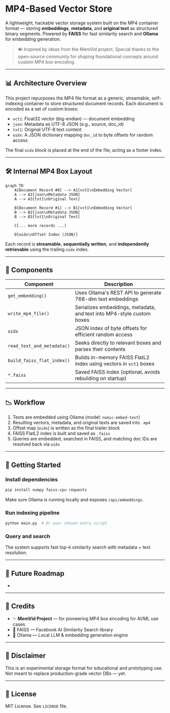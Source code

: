 # MP4-Based Vector Store

A lightweight, hackable vector storage system built on the MP4 container format — storing **embeddings**, **metadata**, and **original text** as structured binary segments. Powered by **FAISS** for fast similarity search and **Ollama** for embedding generation.

> 🔊 Inspired by ideas from the MemVid project. Special thanks to the open-source community for shaping foundational concepts around custom MP4 box encoding.

---

## 📊 Architecture Overview

This project repurposes the MP4 file format as a generic, streamable, self-indexing container to store structured document records. Each document is encoded as a set of custom boxes:

- `vct1`: Float32 vector (big-endian) — document embedding
- `json`: Metadata as UTF-8 JSON (e.g., source, doc\_id)
- `txt1`: Original UTF-8 text content
- `oidx`: A JSON dictionary mapping `doc_id` to byte offsets for random access

The final `oidx` block is placed at the end of the file, acting as a footer index.

---

## 🛠️ Internal MP4 Box Layout

```mermaid
graph TD
    A[Document Record #0] --> A1[vct1\nEmbedding Vector]
    A --> A2[json\nMetadata JSON]
    A --> A3[txt1\nOriginal Text]

    B[Document Record #1] --> B1[vct1\nEmbedding Vector]
    B --> B2[json\nMetadata JSON]
    B --> B3[txt1\nOriginal Text]

    C[... more records ...]

    D[oidx\nOffset Index (JSON)]
```

Each record is **streamable**, **sequentially written**, and **independently retrievable** using the trailing `oidx` index.

---

## 🔢 Components

| Component                  | Description                                                           |
| -------------------------- | --------------------------------------------------------------------- |
| `get_embedding()`          | Uses Ollama's REST API to generate 768-dim text embeddings            |
| `write_mp4_file()`         | Serializes embeddings, metadata, and text into MP4-style custom boxes |
| `oidx`                     | JSON index of byte offsets for efficient random access                |
| `read_text_and_metadata()` | Seeks directly to relevant boxes and parses their contents            |
| `build_faiss_flat_index()` | Builds in-memory FAISS FlatL2 index using vectors in `vct1` boxes     |
| `*.faiss`                  | Saved FAISS index (optional, avoids rebuilding on startup)            |

---

## 📉 Workflow

1. Texts are embedded using Ollama (model: `nomic-embed-text`)
2. Resulting vectors, metadata, and original texts are saved into `.mp4`
3. Offset map (`oidx`) is written as the final trailer block
4. FAISS FlatL2 index is built and saved as `.faiss`
5. Queries are embedded, searched in FAISS, and matching doc IDs are resolved back via `oidx`

---

## 🚀 Getting Started

### Install dependencies

```bash
pip install numpy faiss-cpu requests
```

Make sure Ollama is running locally and exposes `/api/embeddings`.

### Run indexing pipeline

```python
python main.py  # Or your chosen entry script
```

### Query and search

The system supports fast top-k similarity search with metadata + text resolution.

---

## 🚧 Future Roadmap

-

---

## 👏 Credits

- ✨ **MemVid Project** — for pioneering MP4 box encoding for AI/ML use cases
- 📅 FAISS — Facebook AI Similarity Search library
- 🔎 Ollama — Local LLM & embedding generation engine

---

## 🚫 Disclaimer

This is an experimental storage format for educational and prototyping use. Not meant to replace production-grade vector DBs — yet.

---

## 🔧 License

MIT License. See `LICENSE` file.

